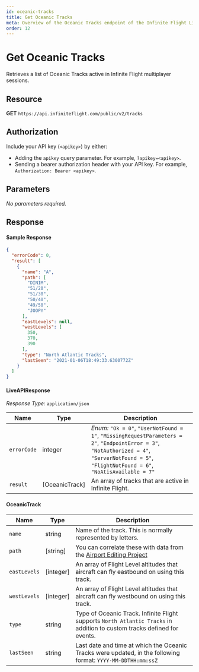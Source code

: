 ```yaml
---
id: oceanic-tracks
title: Get Oceanic Tracks
meta: Overview of the Oceanic Tracks endpoint of the Infinite Flight Live API
order: 12
---
```


# Get Oceanic Tracks

Retrieves a list of Oceanic Tracks active in Infinite Flight multiplayer sessions.

## Resource

**GET** `https://api.infiniteflight.com/public/v2/tracks`

## Authorization

Include your API key (`<apikey>`) by either:

- Adding the `apikey` query parameter. For example, `?apikey=<apikey>`.
- Sending a bearer authorization header with your API key. For example, `Authorization: Bearer <apikey>`.

## Parameters

*No parameters required.*

## Response

#### Sample Response

```json
{
  "errorCode": 0,
  "result": [
    {
      "name": "A",
      "path": [
        "DINIM",
        "51/20",
        "51/30",
        "50/40",
        "49/50",
        "JOOPY"
      ],
      "eastLevels": null,
      "westLevels": [
        350,
        370,
        390
      ],
      "type": "North Atlantic Tracks",
      "lastSeen": "2021-01-06T18:49:33.6300772Z"
    }
  ]
}
```

#### LiveAPIResponse

*Response Type:* `application/json`

| Name        | Type           | Description                                                  |
| ----------- | -------------- | ------------------------------------------------------------ |
| `errorCode` | integer        | _Enum:_ `"Ok = 0"`, `"UserNotFound = 1"`, `"MissingRequestParameters = 2"`, `"EndpointError = 3"`, `"NotAuthorized = 4"`, `"ServerNotFound = 5"`, `"FlightNotFound = 6"`, `"NoAtisAvailable = 7"` |
| `result`    | [OceanicTrack] | An array of tracks that are active in Infinite Flight.       |

#### OceanicTrack

| Name         | Type      | Description                                                  |
| ------------ | --------- | ------------------------------------------------------------ |
| `name`       | string    | Name of the track. This is normally represented by letters.  |
| `path`       | [string]  | You can correlate these with data from the [Airport Editing Project](https://github.com/infiniteflightairportediting/) |
| `eastLevels` | [integer] | An array of Flight Level altitudes that aircraft can fly eastbound on using this track. |
| `westLevels` | [integer] | An array of Flight Level altitudes that aircraft can fly westbound on using this track. |
| `type`       | string    | Type of Oceanic Track. Infinite Flight supports `North Atlantic Tracks` in addition to custom tracks defined for events. |
| `lastSeen`   | string    | Last date and time at which the Oceanic Tracks were updated, in the following format: `YYYY-MM-DDTHH:mm:ssZ` |

